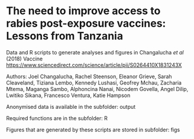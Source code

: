 # The need to improve access to rabies post-exposure vaccines: Lessons from Tanzania

Data and R scripts to generate analyses and figures in Changalucha *et al* (2018) Vaccine
https://www.sciencedirect.com/science/article/pii/S0264410X1831243X

Authors: Joel Changalucha, Rachel Steenson, Eleanor Grieve, Sarah Cleaveland, Tiziana Lembo, Kennedy Lushasi, Geofrey Mchau, Zacharia Mtema, Maganga Sambo, Alphoncina Nanai, Nicodem Govella, Angel Dilip, Lwitiko Sikana, Francesco Ventura, Katie Hampson

Anonymised data is available in the subfolder: output

Required functions are in the subfolder: R

Figures that are generated by these scripts are stored in subfolder: figs
